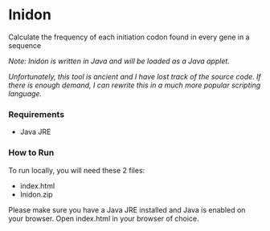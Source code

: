 # Inidon
Calculate the frequency of each initiation codon found in every gene in a sequence

*Note: Inidon is written in Java and will be loaded as a Java applet.*

*Unfortunately, this tool is ancient and I have lost track of the source code. If there is enough demand, I can rewrite this in a much more popular scripting language.*

### Requirements
* Java JRE

### How to Run
To run locally, you will need these 2 files:
* index.html
* Inidon.zip 

Please make sure you have a Java JRE installed and Java is enabled on your browser. Open index.html in your browser of choice. 
